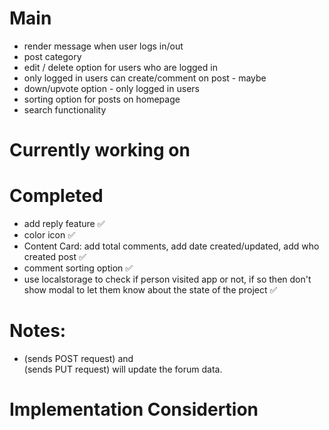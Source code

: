 # Main

- render message when user logs in/out
- post category
- edit / delete option for users who are logged in
- only logged in users can create/comment on post - maybe
- down/upvote option - only logged in users
- sorting option for posts on homepage
- search functionality

# Currently working on

# Completed

- add reply feature ✅
- color icon ✅
- Content Card: add total comments, add date created/updated, add who created post ✅
- comment sorting option ✅
- use localstorage to check if person visited app or not, if so then don't show modal to let them know about the state of the project ✅

# Notes:

- <Post /> (sends POST request) and <Form> (sends PUT request) will update the forum data.

# Implementation Considertion
